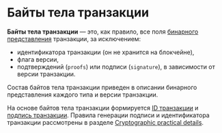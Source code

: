# Байты тела транзакции

**Байты тела транзакции** — это, как правило, все поля [бинарного представления](/ru/blockchain/binary-format/transaction-binary-format/) транзакции, за исключением:
- идентификатора транзакции (он не хранится на блокчейне),
- флага версии,
- подтверждений (`proofs`) или подписи (`signature`), в зависимости от версии транзакции.

Состав байтов тела транзакции приведен в описании бинарного представления каждого типа и версии транзакции.

На основе байтов тела транзакции формируется [ID транзакции](/ru/blockchain/transaction/transaction-id) и [подпись транзакции](/ru/blockchain/transaction/transaction-signature). Правила генерации подписи и идентификатора транзакции рассмотрены в разделе [Cryptographic practical details](/en/blockchain/waves-protocol/cryptographic-practical-details#signing).

